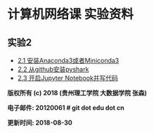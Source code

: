 # 计算机网络课 实验资料

## 实验2

  * [2.1 安装Anaconda3或者Miniconda3](install_conda3.md)
  * [2.2 从github安装pyshark](install_pyshark_from_github.md)
  * [2.3 开启Jupyter Notebook并写代码](exp2.2_your_first_pyshark_program_in_jupyter_notebook.md)

**版权所有 (c) 2018 (贵州理工学院 大数据学院 张森)**

**电子邮件: 20120061 \# git dot edu dot cn**

**更新时间: 2018-08-30**

